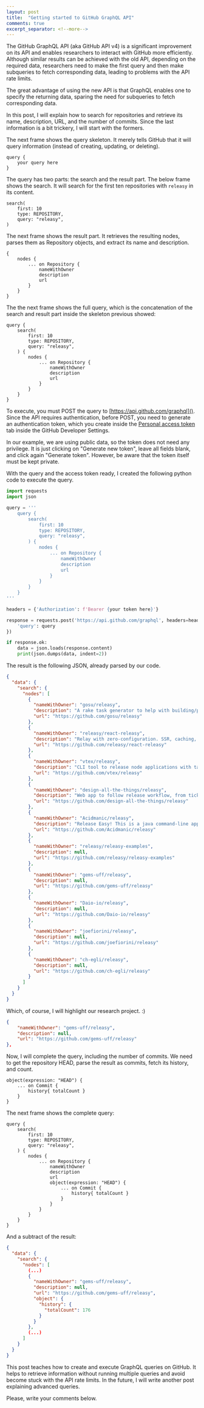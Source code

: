 ```yaml
---
layout: post
title:  "Getting started to GitHub GraphQL API"
comments: true
excerpt_separator: <!--more-->
---
```


The GitHub GraphQL API (aka GitHub API v4) is a significant improvement on its API and enables researchers to interact with GitHub more efficiently. Although similar results can be achieved with the old API, depending on the required data, researchers need to make the first query and then make subqueries to fetch corresponding data, leading to problems with the API rate limits.

The great advantage of using the new API is that GraphQL enables one to specify the returning data, sparing the need for subqueries to fetch corresponding data.

In this post, I will explain how to search for repositories and retrieve its name, description, URL, and the number of commits. Since the last information is a bit trickery, I will start with the formers.

<!--more-->

The next frame shows the query skeleton. It merely tells GitHub that it will query information (instead of creating, updating, or deleting).

```
query {
    your query here
}
```

The query has two parts: the search and the result part. The below frame shows the search. It will search for the first ten repositories with `releasy` in its content.

```
search(
    first: 10
    type: REPOSITORY,
    query: "releasy",
)
```

The next frame shows the result part. It retrieves the resulting nodes, parses them as Repository objects, and extract its name and description.

```
{
    nodes {
        ... on Repository {
            nameWithOwner
            description
            url
        }
    }
}
```

The the next frame shows the full query, which is the concatenation of the search and result part inside the skeleton previous showed:

```
query {
    search(
        first: 10
        type: REPOSITORY,
        query: "releasy",
    ) {
        nodes {
            ... on Repository {
                nameWithOwner
                description
                url
            }
        }
    }
}
```

To execute, you must POST the query to [https://api.github.com/graphql](). Since the API requires authentication, before POST, you need to generate an authentication token, which you create inside the [Personal access token](https://github.com/settings/tokens) tab inside the GitHub Developer Settings.

In our example, we are using public data, so the token does not need any privilege. It is just clicking on "Generate new token", leave all fields blank, and click again "Generate token". However, be aware that the token itself must be kept private.

With the query and the access token ready, I created the following python code to execute the query.

```python
import requests
import json

query = '''
    query {
        search(
            first: 10
            type: REPOSITORY,
            query: "releasy",
        ) {
            nodes {
                ... on Repository {
                    nameWithOwner
                    description
                    url
                }
            }
        }
    }
'''

headers = {'Authorization': f'Bearer {your token here}'}

response = requests.post('https://api.github.com/graphql', headers=headers, json={
    'query': query
})

if response.ok:
    data = json.loads(response.content)
    print(json.dumps(data, indent=2))
```

The result is the following JSON, already parsed by our code.

```json
{
  "data": {
    "search": {
      "nodes": [
        {
          "nameWithOwner": "gosu/releasy",
          "description": "A rake task generator to help with building/packaging/deploying Ruby applications (\u26a0\ufe0f unmaintained)",
          "url": "https://github.com/gosu/releasy"
        },
        {
          "nameWithOwner": "releasy/react-releasy",
          "description": "Relay with zero-configuration. SSR, caching, testing and more.",
          "url": "https://github.com/releasy/react-releasy"
        },
        {
          "nameWithOwner": "vtex/releasy",
          "description": "CLI tool to release node applications with tag and auto semver bump",
          "url": "https://github.com/vtex/releasy"
        },
        {
          "nameWithOwner": "design-all-the-things/releasy",
          "description": "Web app to follow release workflow, from ticket creation to production",
          "url": "https://github.com/design-all-the-things/releasy"
        },
        {
          "nameWithOwner": "Acidmanic/releasy",
          "description": "Release Easy! This is a java command-line application, aimed to automatically detect any package manager used for a given project (current directory) and set version onto responsible files. it finally commits and tags the changes due the version.",
          "url": "https://github.com/Acidmanic/releasy"
        },
        {
          "nameWithOwner": "releasy/releasy-examples",
          "description": null,
          "url": "https://github.com/releasy/releasy-examples"
        },
        {
          "nameWithOwner": "gems-uff/releasy",
          "description": null,
          "url": "https://github.com/gems-uff/releasy"
        },
        {
          "nameWithOwner": "Daio-io/releasy",
          "description": null,
          "url": "https://github.com/Daio-io/releasy"
        },
        {
          "nameWithOwner": "joefiorini/releasy",
          "description": null,
          "url": "https://github.com/joefiorini/releasy"
        },
        {
          "nameWithOwner": "ch-egli/releasy",
          "description": null,
          "url": "https://github.com/ch-egli/releasy"
        }
      ]
    }
  }
}
```

Which, of course, I will highlight our research project. :)

```json
{
    "nameWithOwner": "gems-uff/releasy",
    "description": null,
    "url": "https://github.com/gems-uff/releasy"
},
```

Now, I will complete the query, including the number of commits. We need to get the repository HEAD, parse the result as commits, fetch its history, and count. 

```
object(expression: "HEAD") {
    ... on Commit { 
        history{ totalCount }
    }
}
```

The next frame shows the complete query:

```
query {
    search(
        first: 10
        type: REPOSITORY,
        query: "releasy",
    ) {
        nodes {
            ... on Repository {
                nameWithOwner
                description
                url
                object(expression: "HEAD") {
                    ... on Commit { 
                        history{ totalCount }
                    }
                }
            }
        }
    }
}
```

And a subtract of the result:

```json
{
  "data": {
    "search": {
      "nodes": [
        (...)
        {
          "nameWithOwner": "gems-uff/releasy",
          "description": null,
          "url": "https://github.com/gems-uff/releasy",
          "object": {
            "history": {
              "totalCount": 176
            }
          }
        },
        (...)
      ]
    }
  }
}
```

This post teaches how to create and execute GraphQL queries on GitHub. It helps to retrieve information without running multiple queries and avoid become stuck with the API rate limits. In the future, I will write another post explaining advanced queries. 

Please, write your comments below. 

